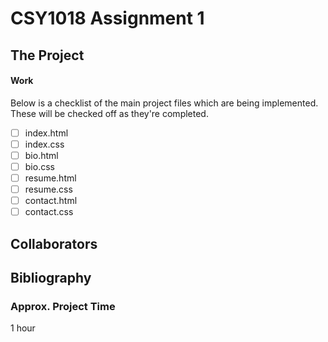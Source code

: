 # CSY1018 Assignment 1

## The Project

#### Work

Below is a checklist of the main project files which are being implemented.
These will be checked off as they're completed.

- [ ] index.html
- [ ] index.css
- [ ] bio.html
- [ ] bio.css
- [ ] resume.html
- [ ] resume.css
- [ ] contact.html
- [ ] contact.css

## Collaborators

## Bibliography

### Approx. Project Time
1 hour
